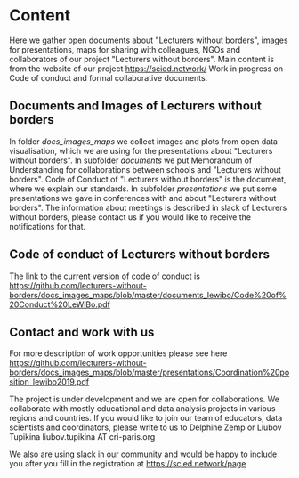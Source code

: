 # Content
Here we gather open documents about "Lecturers without borders", images for presentations, maps for sharing with colleagues, NGOs and collaborators of our project "Lecturers without borders". 
Main content is from the website of our project https://scied.network/
Work in progress on Code of conduct and formal collaborative documents.

## Documents and Images of Lecturers without borders
In folder *docs_images_maps* we collect images and plots from open data visualisation, which we are using for the presentations about "Lecturers without borders".
In subfolder *documents* we put Memorandum of Understanding for collaborations between schools and "Lecturers without borders". 
Code of Conduct of "Lecturers without borders" is the document, where we explain our standards.
In subfolder *presentations* we put some presentations we gave in conferences with and about "Lecturers without borders".
The information about meetings is described in slack of Lecturers without borders, please contact us if you would like to receive the notifications for that. 

## Code of conduct of Lecturers without borders
The link to the current version of code of conduct is https://github.com/lecturers-without-borders/docs_images_maps/blob/master/documents_lewibo/Code%20of%20Conduct%20LeWiBo.pdf 

## Contact and work with us 
For more description of work opportunities please see here
https://github.com/lecturers-without-borders/docs_images_maps/blob/master/presentations/Coordination%20position_lewibo2019.pdf


The project is under development and we are open for collaborations. We collaborate with mostly educational and data analysis projects in various regions and countries. If you would like to join our team of educators, data scientists and coordinators, please write to us to 
Delphine Zemp or Liubov Tupikina 
liubov.tupikina AT cri-paris.org 

We also are using slack in our community and would be happy to include you after you fill in the registration at https://scied.network/page


